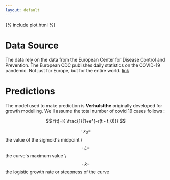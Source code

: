 ```yaml
---
layout: default
---
```


   {% include  plot.html %}



# Data Source

The data rely on the data from the European Center for Disease Control and Prevention. The European CDC publishes daily statistics on the COVID-19 pandemic. Not just for Europe, but for the entire world. [link](https://www.ecdc.europa.eu/en)



# Predictions

The model used to make prediction is **Verhulstthe** originally developed for growth modelling. We'll assume the total number of covid 19 cases follows :

$$ f(t)=K \frac{1}{1+e^{-r(t - t_0)}} $$

$$ \cdot \ x_{0}= $$ the value  of the sigmoid's midpoint \\
$$\cdot \ L= $$ the curve's maximum value \\
$$\cdot \ k=$$ the logistic growth rate or steepness of the curve 

